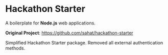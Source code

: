 Hackathon Starter
=================

A boilerplate for **Node.js** web applications.

**Original Project**: https://github.com/sahat/hackathon-starter 

Simplified Hackathon Starter package. Removed all external authentication methods.
